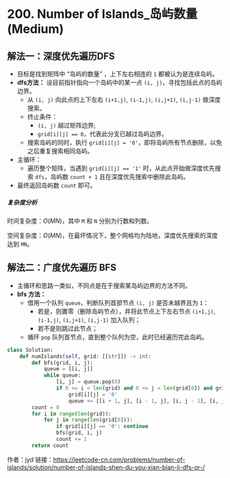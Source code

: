 # 200. Number of Islands_岛屿数量 (Medium)







## 解法一：深度优先遍历DFS

- 目标是找到矩阵中 “岛屿的数量” ，上下左右相连的 `1` 都被认为是连续岛屿。
- **dfs方法：** 设目前指针指向一个岛屿中的某一点 `(i, j)`，寻找包括此点的岛屿边界。
  - 从 `(i, j)` 向此点的上下左右 `(i+1,j)`, `(i-1,j)`, `(i,j+1)`, `(i,j-1)` 做深度搜索。
  - 终止条件：
    - `(i, j)` 越过矩阵边界;
    - `grid[i][j] == 0`，代表此分支已越过岛屿边界。
  - 搜索岛屿的同时，执行 `grid[i][j] = '0'`，即将岛屿所有节点删除，以免之后重复搜索相同岛屿。
- 主循环：
  - 遍历整个矩阵，当遇到 `grid[i][j] == '1'` 时，从此点开始做深度优先搜索 `dfs`，岛屿数 `count + 1` 且在深度优先搜索中删除此岛屿。
- 最终返回岛屿数 `count` 即可。



##### 复杂度分析

时间复杂度：$O(MN)$，其中 `M` 和 `N` 分别为行数和列数。

空间复杂度：$O(MN)$，在最坏情况下，整个网格均为陆地，深度优先搜索的深度达到 `MN`。





## 解法二：广度优先遍历 BFS

- 主循环和思路一类似，不同点是在于搜索某岛屿边界的方法不同。
- **bfs 方法：**
  - 借用一个队列 `queue`，判断队列首部节点 `(i, j)` 是否未越界且为 `1`：
    - 若是，则置零（删除岛屿节点），并将此节点上下左右节点 `(i+1,j)`, `(i-1,j)`, `(i,j+1)`, `(i,j-1)` 加入队列；
    - 若不是则跳过此节点；
  - 循环 `pop` 队列首节点，直到整个队列为空，此时已经遍历完此岛屿。

```python
class Solution:
    def numIslands(self, grid: [[str]]) -> int:
        def bfs(grid, i, j):
            queue = [[i, j]]
            while queue:
                [i, j] = queue.pop(0)
                if 0 <= i < len(grid) and 0 <= j < len(grid[0]) and grid[i][j] == '1':
                    grid[i][j] = '0'
                    queue += [[i + 1, j], [i - 1, j], [i, j - 1], [i, j + 1]]
        count = 0
        for i in range(len(grid)):
            for j in range(len(grid[0])):
                if grid[i][j] == '0': continue
                bfs(grid, i, j)
                count += 1
        return count
```



作者：jyd
链接：https://leetcode-cn.com/problems/number-of-islands/solution/number-of-islands-shen-du-you-xian-bian-li-dfs-or-/